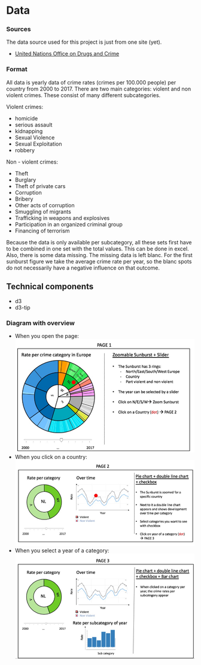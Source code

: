 # Data

### Sources
The data source used for this project is just from one site (yet).

* [United Nations Office on Drugs and Crime](https://dataunodc.un.org/crime)

### Format
All data is yearly data of crime rates (crimes per 100.000 people) per country from 2000 to 2017. There are two main categories: violent and non violent crimes. These consist of many different subcategories.

Violent crimes:
* homicide
* serious assault
* kidnapping
* Sexual Violence
* Sexual Exploitation
* robbery

Non - violent crimes:
* Theft
* Burglary
* Theft of private cars
* Corruption
* Bribery
* Other acts of corruption
* Smuggling of migrants
* Trafficking in weapons and explosives
* Participation in an organized criminal group
* Financing of terrorism

Because the data is only available per subcategory, all these sets first have to be combined in one set with the total values. This can be done in excel.
Also, there is some data missing. The missing data is left blanc. For the first sunburst figure we take the average crime rate per year, so the blanc spots do not necessarily have a negative influence on that outcome.

## Technical components
* d3
* d3-tip

### Diagram with overview
* When you open the page:
![Preview](/doc/designp1.jpg)
* When you click on a country:
![Preview](/doc/designp2.jpg)
* When you select a year of a category:
![Preview](/doc/designp3.jpg)
